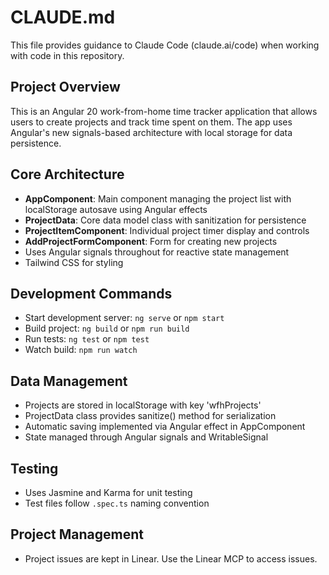 # CLAUDE.md

This file provides guidance to Claude Code (claude.ai/code) when working with code in this repository.

## Project Overview
This is an Angular 20 work-from-home time tracker application that allows users to create projects and track time spent on them. The app uses Angular's new signals-based architecture with local storage for data persistence.

## Core Architecture
- **AppComponent**: Main component managing the project list with localStorage autosave using Angular effects
- **ProjectData**: Core data model class with sanitization for persistence
- **ProjectItemComponent**: Individual project timer display and controls
- **AddProjectFormComponent**: Form for creating new projects
- Uses Angular signals throughout for reactive state management
- Tailwind CSS for styling

## Development Commands
- Start development server: `ng serve` or `npm start`
- Build project: `ng build` or `npm run build`
- Run tests: `ng test` or `npm test`
- Watch build: `npm run watch`

## Data Management
- Projects are stored in localStorage with key 'wfhProjects'
- ProjectData class provides sanitize() method for serialization
- Automatic saving implemented via Angular effect in AppComponent
- State managed through Angular signals and WritableSignal

## Testing
- Uses Jasmine and Karma for unit testing
- Test files follow `.spec.ts` naming convention

## Project Management
- Project issues are kept in Linear. Use the Linear MCP to access issues.
